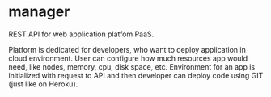# manager

REST API for web application platfom PaaS.

Platform is dedicated for developers, who want to deploy application in cloud environment. User can configure how much resources app would need, like nodes, memory, cpu, disk space, etc. Environment for an app is initialized with request to API and then developer can deploy code using GIT (just like on Heroku).

